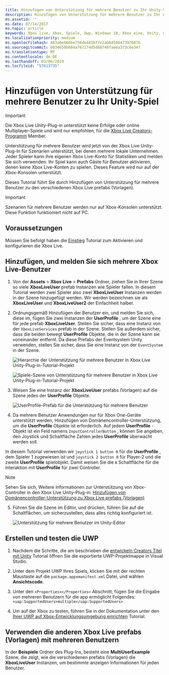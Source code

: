 ```yaml
---
title: Hinzufügen von Unterstützung für mehrere Benutzer zu Ihr Unity-Spiel
description: Hinzufügen von Unterstützung für mehrere Benutzer zu Ihr Unity-Spiel mithilfe von der Xbox Live Unity-Plug-in
ms.assetid: ''
ms.date: 07/14/2017
ms.topic: article
keywords: Xbox live, Xbox, Spiele, Uwp, Windows 10, Xbox eine, Unity, mehrere Benutzer
ms.localizationpriority: medium
ms.openlocfilehash: 483a0e966be756de483bf7e2ab8458647397687b
ms.sourcegitcommit: b034650b684a767274d5d88746faeea373c8e34f
ms.translationtype: MT
ms.contentlocale: de-DE
ms.lasthandoff: 03/06/2019
ms.locfileid: "57613735"
---
```

# <a name="add-multi-user-support-to-your-unity-game"></a>Hinzufügen von Unterstützung für mehrere Benutzer zu Ihr Unity-Spiel
> [!IMPORTANT]
> Die Xbox Live Unity-Plug-in unterstützt keine Erfolge oder online Multiplayer-Spiele und wird nur empfohlen, für die [Xbox Live Creators-Programm](../developer-program-overview.md) Member.

Unterstützung für mehrere Benutzer wird jetzt von der Xbox Live Unity-Plug-In für Szenarien unterstützt, bei denen mehrere lokale Unternehmen. Jeder Spieler kann ihre eigenen Xbox Live-Konto für Statistiken und melden Sie sich verwenden. Ihr Spiel kann auch Gäste für Benutzer aktivieren, denen keine Xbox Live-Konten zu spielen. Dieses Feature wird nur auf der Xbox-Konsolen unterstützt.

Dieses Tutorial führt Sie durch Hinzufügen von Unterstützung für mehrere Benutzer zu den verschiedenen Xbox Live prefabs (Vorlagen).

> [!IMPORTANT]
> Szenarien für mehrere Benutzer werden nur auf Xbox-Konsolen unterstützt. Diese Funktion funktioniert nicht auf PC.

## <a name="prerequisites"></a>Voraussetzungen
Müssen Sie befolgt haben die [Einstieg](configure-xbox-live-in-unity.md) Tutorial zum Aktivieren und konfigurieren die Xbox Live.

## <a name="adding-and-signing-in-multiple-xbox-live-users"></a>Hinzufügen, und melden Sie sich mehrere Xbox Live-Benutzer

1. Von der **Assets** > **Xbox Live** > **Prefabs** Ordner, ziehen Sie in Ihrer Szene so viele **XboxLiveUser** prefab Instanzen wie Spieler fallen. In diesem Tutorial werden zwei Spieler also zwei **XboxLiveUser** Instanzen werden in der Szene hinzugefügt werden. Wir werden bezeichnen sie als **XboxLiveUser** und **XboxLiveUser2** der Einfachheit halber.

2. Ordnungsgemäß Hinzufügen der Benutzer ein, und melden Sie sich, diese im, fügen Sie zwei Instanzen der **UserProfile** , um der Szene eine für jede prefab **XboxLiveUser**. Stellen Sie sicher, dass eine Instanz von der `XboxLiveServices` prefab in der Szene. Stellen Sie außerdem sicher, dass die beiden bewegt **UserProfile** Objekte, die in der Szene kann sie voneinander entfernt. Da diese Prefabs der Eventsystem Unity verwenden, stellen Sie sicher, dass Sie eine Instanz von der `EventSystem` in der Szene.

    ![Hierarchie der Unterstützung für mehrere Benutzer in Xbox Live Unity-Plug-in-Tutorial-Projekt](../images/unity/MUA-Tutorial-Hierarchy.png)

    ![Spiele-Szene von Unterstützung für mehrere Benutzer in Xbox Live Unity-Plug-in-Tutorial-Projekt](../images/unity/MUA-Tutorial-GameScene.png)

3. Weisen Sie eine Instanz der **XboxLiveUser** prefabs (Vorlagen) auf die Szene jedes der **UserProfile** Objekte.

    ![UserProfile-Prefab für die Unterstützung für mehrere Benutzer](../images/unity/user-profile-for-mua.png)

4. Da mehrere Benutzer Anwendungen nur für Xbox One-Geräte unterstützt werden, Hinzufügen von Domänencontroller-Unterstützung, um die **UserProfile** Objekte ist erforderlich. Auf jedem **UserProfile** -Objekt ist ein Feld namens `InputControllerButton` , können Sie angeben, den Joystick und Schaltfläche Zahlen jedes **UserProfile** überwacht werden soll.

In diesem Tutorial verwenden wir `joystick 1 button 0` für die **UserProfile** , dem Spieler 1 zugewiesen ist und `joystick 2 button 0` für Player-2 und die zweite **UserProfile** spielobjekt. Damit weisen Sie die `A` Schaltfläche für die Interaktion mit **UserProfile** für zwei Controller.

> [!Note]
> Sehen Sie sich, Weitere Informationen zur Unterstützung von Xbox-Controller in den Xbox Live Unity-Plug-in: [Hinzufügen von Domänencontroller-Unterstützung zu Xbox Live prefabs (Vorlagen)](add-controller-support-to-xbox-live-prefabs.md)

5. Führen Sie die Szene im Editor, und drücken, führen Sie auf die Schaltflächen, um sicherzustellen, dass alles richtig konfiguriert ist.

    ![Unterstützung für mehrere Benutzer im Unity-Editor](../images/unity/run-example-mua.png)

## <a name="building-and-testing-the-uwp"></a>Erstellen und testen die UWP

1. Nachdem die Schritte, die am beschrieben die [entwickeln Creators Titel mit Unity](configure-xbox-live-in-unity.md) Tutorial öffnen Sie die exportierte UWP-Projektmappe in Visual Studio.

2. Unter dem Projekt UWP Ihres Spiels, klicken Sie mit der rechten Maustaste auf die `package.appxmanifest.xml` Datei, und wählen **Ansichtscode**.

3. Unter den `<Properties></Properties>` Abschnitt, fügen Sie die Eingabe von mehreren Benutzern für die app ermöglicht Folgendes: `<uap:SupportedUsers>multiple</uap:SupportedUsers>`

4. Um auf der Xbox zu testen, führen Sie in der Dokumentation unter den [Ihrer UWP auf Xbox-Entwicklungsumgebung einrichten](https://docs.microsoft.com/en-us/windows/uwp/xbox-apps/development-environment-setup) Tutorial.

## <a name="using-the-other-xbox-live-prefabs-with-multiple-users"></a>Verwenden die anderen Xbox Live prefabs (Vorlagen) mit mehreren Benutzern

In der **Beispiele** Ordner des Plug-Ins, besteht eine **MultiUserExample** Szene, die zeigt, wie die verschiedenen prefabs (Vorlagen) die **XboxLiveUser** Instanzen, um bestimmte anzeigen Informationen für jeden Benutzer.
